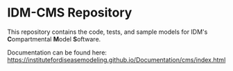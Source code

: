 # IDM-CMS Repository

This repository contains the code, tests, and sample models for IDM's **C**ompartmental **M**odel **S**oftware.

Documentation can be found here: https://institutefordiseasemodeling.github.io/Documentation/cms/index.html
